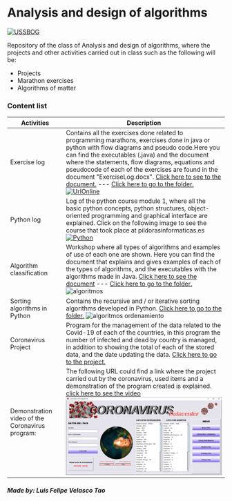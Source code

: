 # Analysis and design of algorithms

[![USSBOG](https://lh3.googleusercontent.com/proxy/IlPm4BRS5cHj8b48uPzxTupA0-lCpHKPWGLcmhcB42K-tbWzCM-uL6wBIMTAp_s-vtCIsNBEKvSbkLYo)](https://www.usbbog.edu.co/)

Repository of the class of Analysis and design of algorithms, where the projects and other activities carried out in class such as the following will be:
  - Projects
  - Marathon exercises
  - Algorithms of matter

### Content list
| Activities |                       Description                     |
| ------ | ------ |
| Exercise log |Contains all the exercises done related to programming marathons, exercises done in java or python with flow diagrams and pseudo code.Here you can find the executables (.java) and the document where the statements, flow diagrams, equations and pseudocode of each of the exercises are found in the document "ExerciseLog.docx". [Click here to see to the document.](https://github.com/lfvelascot/Analysis-and-design-of-algorithms/tree/master/Sorting%20Methods)  --- [Click here to go to the folder.](https://github.com/lfvelascot/Analysis-and-design-of-algorithms/tree/master/exerciseLog/src/anlisisAlgoritmos/sis/ing/usbbog/edu/co)    [![UrIOnline ](https://encrypted-tbn0.gstatic.com/images?q=tbn%3AANd9GcSIG0ETU2saYktROJsfEJvPuhcWEyvsWu1UFtSyajGTKsPK7RQC&usqp=CAU)](https://www.urionlinejudge.com.br/judge/en/login)|
| Python log |Log of the python course module 1, where all the basic python concepts, python structures, object-oriented programming and graphical interface are explained. Click on the following image to see the course that took place at pildorasinformaticas.es [![Python](https://www.redeszone.net/app/uploads/2018/07/C%C3%B3digo-Python.jpg)](https://www.pildorasinformaticas.es/course/curso-python/)|
| Algorithm classification | Workshop where all types of algorithms and examples of use of each one are shown. Here you can find the document that explains and gives examples of each of the types of algorithms, and the executables with the algorithms made in Java. [Click here to see the document](https://github.com/lfvelascot/Analysis-and-design-of-algorithms/blob/master/Algorithmsclassification.docx) --- [Click here to go to the folder.](https://github.com/lfvelascot/Analysis-and-design-of-algorithms/tree/master/algorithmClassification/src/analisisAlgoritmos/sis/ing/usbbog/edu/co) ![algoritmos](https://diwo.bq.com/wp-content/uploads/2015/09/Destacados-pepe.jpg)|
| Sorting algorithms in Python | Contains the recursive and / or iterative sorting algorithms developed in Python. [Click here to go to the folder.](https://github.com/lfvelascot/Analysis-and-design-of-algorithms/tree/master/Sorting%20Methods) ![algoritmos ordenamiento](https://users.dcc.uchile.cl/~lmateu/CC10A/Apuntes/ordenamiento/seleccion.gif)|
| Coronavirus Project| Program for the management of the data related to the Covid-19 of each of the countries, in this program the number of infected and dead by country is managed, in addition to showing the total of each of the stored data, and the date updating the data. [Click here to go to the project.](https://github.com/lfvelascot/Analysis-and-design-of-algorithms/tree/master/CoronaVirus) |
| Demonstration video of the Coronavirus program:| The following URL could find a link where the project carried out by the coronavirus, used items and a demonstration of the program created is explained. [click here to see the video](https://youtu.be/StH7JTbrZTY) [![](https://raw.githubusercontent.com/lfvelascot/Analysis-and-design-of-algorithms/master/Miniatura.PNG)](https://youtu.be/StH7JTbrZTY) |

##### Made by: Luis Felipe Velasco Tao
